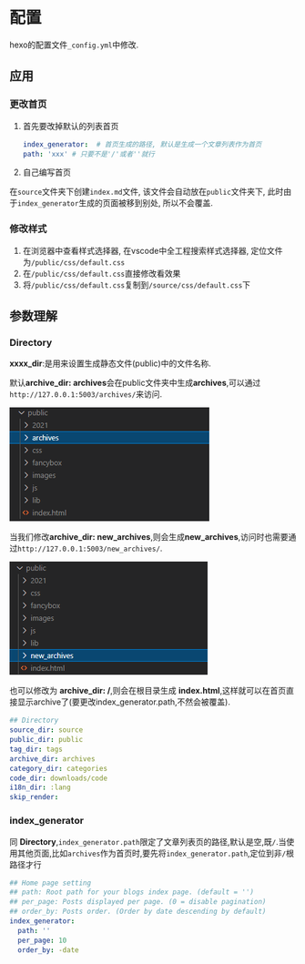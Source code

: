 # 配置

hexo的配置文件`_config.yml`中修改.

## 应用

### 更改首页

1. 首先要改掉默认的列表首页

    ```yml
    index_generator:  # 首页生成的路径, 默认是生成一个文章列表作为首页
    path: 'xxx' # 只要不是'/'或者''就行
    ```

2. 自己编写首页

在`source`文件夹下创建`index.md`文件, 该文件会自动放在`public`文件夹下, 此时由于`index_generator`生成的页面被移到别处, 所以不会覆盖.




### 修改样式

1. 在浏览器中查看样式选择器, 在vscode中全工程搜索样式选择器, 定位文件为`/public/css/default.css`
2. 在`/public/css/default.css`直接修改看效果
3. 将`/public/css/default.css`复制到`/source/css/default.css`下




## 参数理解

### Directory

**xxxx_dir**:是用来设置生成静态文件(public)中的文件名称.

默认**archive_dir: archives**会在public文件夹中生成**archives**,可以通过`http://127.0.0.1:5003/archives/`来访问.

![](./配置/1.png)

当我们修改**archive_dir: new_archives**,则会生成**new_archives**,访问时也需要通过`http://127.0.0.1:5003/new_archives/`.

![](./配置/2.png)

也可以修改为 **archive_dir: /**,则会在根目录生成 **index.html**,这样就可以在首页直接显示archive了(要更改index_generator.path,不然会被覆盖).

```yml
## Directory
source_dir: source
public_dir: public
tag_dir: tags
archive_dir: archives
category_dir: categories
code_dir: downloads/code
i18n_dir: :lang
skip_render:
```

### index_generator

同 **Directory**,`index_generator.path`限定了文章列表页的路径,默认是空,既`/`.当使用其他页面,比如`archives`作为首页时,要先将`index_generator.path`,定位到非`/`根路径才行

```yml
## Home page setting
## path: Root path for your blogs index page. (default = '')
## per_page: Posts displayed per page. (0 = disable pagination)
## order_by: Posts order. (Order by date descending by default)
index_generator:
  path: ''
  per_page: 10
  order_by: -date
```